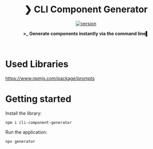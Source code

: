 <h1 align="center">❯ CLI Component Generator</h1>

<p align="center">
  <a href="https://www.npmjs.com/package/cli-component-generator">
    <img src="https://img.shields.io/npm/v/cli-component-generator" alt="version" />
  </a>
</p>

<p align="center">
  <b>>_ Generate components instantly via the command line▌</b>
</p>

<br />

# Used Libraries

https://www.npmjs.com/package/prompts

# Getting started

Install the library:

`npm i cli-component-generator`

Run the application:

`npx generator`
